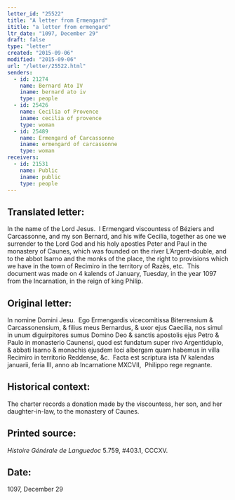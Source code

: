 ```yaml
---
letter_id: "25522"
title: "A letter from Ermengard"
ititle: "a letter from ermengard"
ltr_date: "1097, December 29"
draft: false
type: "letter"
created: "2015-09-06"
modified: "2015-09-06"
url: "/letter/25522.html"
senders:
  - id: 21274
    name: Bernard Ato IV
    iname: bernard ato iv
    type: people
  - id: 25426
    name: Cecilia of Provence
    iname: cecilia of provence
    type: woman
  - id: 25489
    name: Ermengard of Carcassonne
    iname: ermengard of carcassonne
    type: woman
receivers:
  - id: 21531
    name: Public
    iname: public
    type: people
---
```

<h2> Translated letter:</h2><p>In the name of the Lord Jesus.&nbsp; I Ermengard viscountess of Béziers and Carcassonne, and my son Bernard, and his wife Cecilia, together as one we surrender to the Lord God and his holy apostles Peter and Paul in the monastery of Caunes, which was founded on the river L’Argent-double, and to the abbot Isarno and the monks of the place, the right to provisions which we have in the town of Recimiro in the territory of Razès, etc.&nbsp; This document was made on 4 kalends of January, Tuesday, in the year 1097 from the Incarnation, in the reign of king Philip.</p><h2 class="mt-4"> Original letter:</h2><p>In nomine Domini Jesu.&nbsp; Ego Ermengardis vicecomitissa Biterrensium &amp; Carcassonensium, &amp; filius meus Bernardus, &amp; uxor ejus Caecilia, nos simul in unum diguirpitores sumus Domino Deo &amp; sanctis apostolis ejus Petro &amp; Paulo in monasterio Caunensi, quod est fundatum super rivo Argentiduplo, &amp; abbati Isarno &amp; monachis ejusdem loci albergam quam habemus in villa Recimiro in territorio Reddense, &amp;c.&nbsp; Facta est scriptura ista IV kalendas januarii, feria III, anno ab Incarnatione MXCVII,&nbsp; Philippo rege regnante.</p><h2 class="mt-4"> Historical context:</h2><p>The charter records a donation made by the viscountess, her son, and her daughter-in-law, to the monastery of Caunes.</p><h2 class="mt-4"> Printed source:</h2><p><i>Histoire Générale de Languedoc</i> 5.759, #403.1, CCCXV.&nbsp;&nbsp;</p><h2 class="mt-4"> Date:</h2>1097, December 29